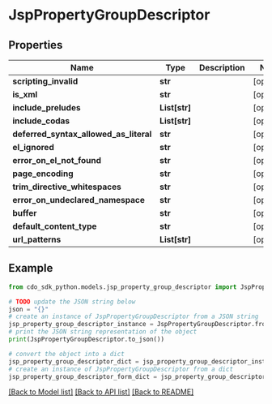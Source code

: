 # JspPropertyGroupDescriptor


## Properties

Name | Type | Description | Notes
------------ | ------------- | ------------- | -------------
**scripting_invalid** | **str** |  | [optional] 
**is_xml** | **str** |  | [optional] 
**include_preludes** | **List[str]** |  | [optional] 
**include_codas** | **List[str]** |  | [optional] 
**deferred_syntax_allowed_as_literal** | **str** |  | [optional] 
**el_ignored** | **str** |  | [optional] 
**error_on_el_not_found** | **str** |  | [optional] 
**page_encoding** | **str** |  | [optional] 
**trim_directive_whitespaces** | **str** |  | [optional] 
**error_on_undeclared_namespace** | **str** |  | [optional] 
**buffer** | **str** |  | [optional] 
**default_content_type** | **str** |  | [optional] 
**url_patterns** | **List[str]** |  | [optional] 

## Example

```python
from cdo_sdk_python.models.jsp_property_group_descriptor import JspPropertyGroupDescriptor

# TODO update the JSON string below
json = "{}"
# create an instance of JspPropertyGroupDescriptor from a JSON string
jsp_property_group_descriptor_instance = JspPropertyGroupDescriptor.from_json(json)
# print the JSON string representation of the object
print(JspPropertyGroupDescriptor.to_json())

# convert the object into a dict
jsp_property_group_descriptor_dict = jsp_property_group_descriptor_instance.to_dict()
# create an instance of JspPropertyGroupDescriptor from a dict
jsp_property_group_descriptor_form_dict = jsp_property_group_descriptor.from_dict(jsp_property_group_descriptor_dict)
```
[[Back to Model list]](../README.md#documentation-for-models) [[Back to API list]](../README.md#documentation-for-api-endpoints) [[Back to README]](../README.md)


